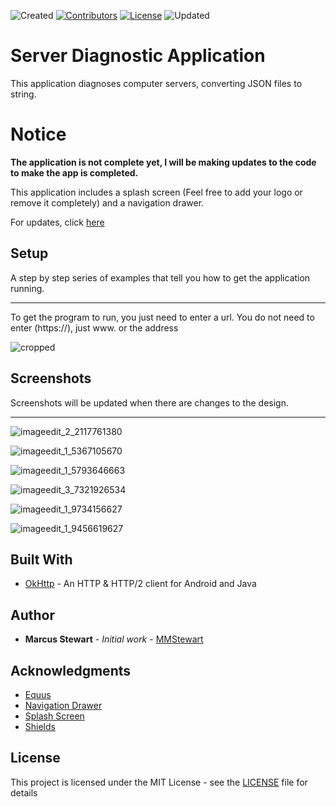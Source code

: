 ![Created](https://img.shields.io/badge/created-july%202018-brightgreen.svg)
[![Contributors](https://img.shields.io/badge/contributors-1-lightgrey.svg)](https://github.com/mmstewart/Server-Diagnostic-Application/graphs/contributors)
[![License](https://img.shields.io/packagist/l/doctrine/orm.svg)](https://github.com/mmstewart/Server-Diagnostic-Application/blob/master/LICENSE.md)
![Updated](https://img.shields.io/badge/updated-july%202018-yellow.svg)

# Server Diagnostic Application

This application diagnoses computer servers, converting JSON files to string.  

# Notice

**The application is not complete yet, I will be making updates to the code to make the app is completed.**

This application includes a splash screen (Feel free to add your logo or remove it completely) and a navigation drawer.  

For updates, click [here](UPDATES.md)

## Setup

A step by step series of examples that tell you how to get the application running.

---
To get the program to run, you just need to enter a url. You do not need to enter (https://), just www. or the address  

![cropped](https://user-images.githubusercontent.com/36175538/43022314-780c16b8-8c2c-11e8-8d66-b0a660ac170d.png)

## Screenshots

Screenshots will be updated when there are changes to the design.  

---

![imageedit_2_2117761380](https://user-images.githubusercontent.com/36175538/42836482-c69942ec-89c0-11e8-8822-745c391661ed.png)  

![imageedit_1_5367105670](https://user-images.githubusercontent.com/36175538/42836513-dd365490-89c0-11e8-9779-da377539ee7d.png)  

![imageedit_1_5793646663](https://user-images.githubusercontent.com/36175538/42836515-dfc949ec-89c0-11e8-84b2-fa61eaff2632.png)  

![imageedit_3_7321926534](https://user-images.githubusercontent.com/36175538/43022348-9e26bed4-8c2c-11e8-9fae-e32320343502.png)  

![imageedit_1_9734156627](https://user-images.githubusercontent.com/36175538/43022382-b84eb12c-8c2c-11e8-9bd7-d5115e6e1032.png)  

![imageedit_1_9456619627](https://user-images.githubusercontent.com/36175538/43022399-c7016cb4-8c2c-11e8-84fe-0060c7fce228.png)

## Built With

* [OkHttp](http://square.github.io/okhttp/) - An HTTP & HTTP/2 client for Android and Java

## Author

* **Marcus Stewart** - *Initial work* - [MMStewart](https://github.com/mmstewart)

## Acknowledgments

* [Equus](https://www.equuscs.com/)
* [Navigation Drawer](https://www.youtube.com/watch?v=AS92bq3XxkA)
* [Splash Screen](https://www.youtube.com/watch?v=jXtof6OUtcE&t=137s)
* [Shields](https://shields.io/)

## License

This project is licensed under the MIT License - see the [LICENSE](LICENSE.md) file for details
